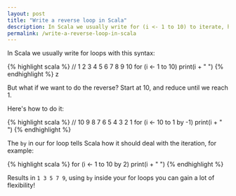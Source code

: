 ```yaml
---
layout: post
title: "Write a reverse loop in Scala"
description: In Scala we usually write for (i <- 1 to 10) to iterate, here is how do we do the reverse.
permalink: /write-a-reverse-loop-in-scala
---
```


In Scala we usually write for loops with this syntax: 

{% highlight scala %}
// 1 2 3 4 5 6 7 8 9 10
for (i <- 1 to 10) print(i + " ")
{% endhighlight %}          z

But what if we want to do the reverse? Start at 10, and reduce until we reach 1.

Here's how to do it:

{% highlight scala %}
// 10 9 8 7 6 5 4 3 2 1
for (i <- 10 to 1 by -1) print(i + " ")
{% endhighlight %}

The `by` in our for loop tells Scala how it should deal with the iteration, for example:

{% highlight scala %}
for (i <- 1 to 10 by 2) print(i + " ")
{% endhighlight %}

Results in `1 3 5 7 9`, using `by` inside your for loops you can gain a lot of flexibility!
